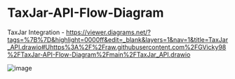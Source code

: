# TaxJar-API-Flow-Diagram

TaxJar Integration - https://viewer.diagrams.net/?tags=%7B%7D&highlight=0000ff&edit=_blank&layers=1&nav=1&title=TaxJar_API.drawio#Uhttps%3A%2F%2Fraw.githubusercontent.com%2FGVicky98%2FTaxJar-API-Flow-Diagram%2Fmain%2FTaxJar_API.drawio

![image](https://github.com/GVicky98/TaxJar-API-Flow-Diagram/assets/101815612/e47428a5-2971-4bc0-bf3c-1f7caa6573b7)

